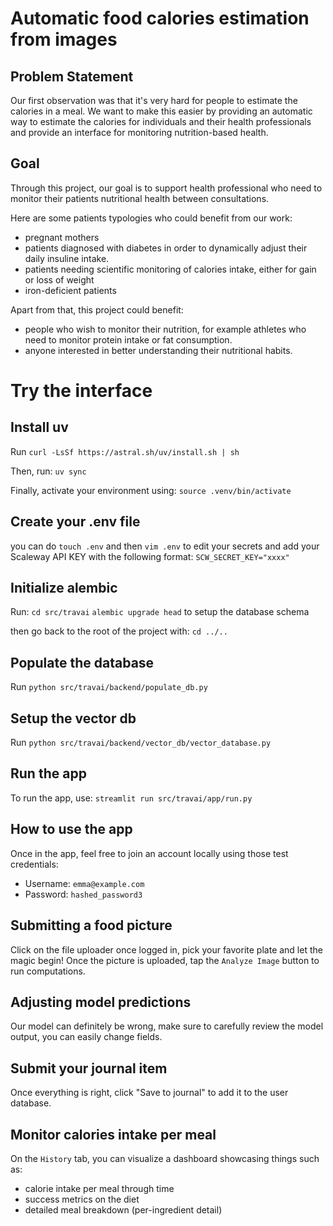 # Automatic food calories estimation from images

## Problem Statement

Our first observation was that it's very hard for people to estimate the calories in a meal. We want to make this easier by providing an automatic way to estimate the calories for individuals and their health professionals and provide an interface for monitoring nutrition-based health.

## Goal

Through this project, our goal is to support health professional who need to monitor their patients nutritional health between consultations.

Here are some patients typologies who could benefit from our work:
- pregnant mothers
- patients diagnosed with diabetes in order to dynamically adjust their daily insuline intake.
- patients needing scientific monitoring of calories intake, either for gain or loss of weight
- iron-deficient patients

Apart from that, this project could benefit:
- people who wish to monitor their nutrition, for example athletes who need to monitor protein intake or fat consumption.
- anyone interested in better understanding their nutritional habits.

# Try the interface

## Install uv
Run
`curl -LsSf https://astral.sh/uv/install.sh | sh`

Then, run: `uv sync`

Finally, activate your environment using: `source .venv/bin/activate`

## Create your .env file

you can do `touch .env` and then `vim .env` to edit your secrets and add your Scaleway API KEY with the following format:
`SCW_SECRET_KEY="xxxx"`

## Initialize alembic

Run:
`cd src/travai`
`alembic upgrade head`
to setup the database schema

then go back to the root of the project with: `cd ../..`

## Populate the database

Run `python src/travai/backend/populate_db.py`

## Setup the vector db

Run `python src/travai/backend/vector_db/vector_database.py`

## Run the app

To run the app, use: `streamlit run src/travai/app/run.py`

## How to use the app

Once in the app, feel free to join an account locally using those test credentials:

- Username: `emma@example.com`
- Password: `hashed_password3`

## Submitting a food picture

Click on the file uploader once logged in, pick your favorite plate and let the magic begin!
Once the picture is uploaded, tap the `Analyze Image` button to run computations.

## Adjusting model predictions

Our model can definitely be wrong, make sure to carefully review the model output, you can easily change fields.

## Submit your journal item

Once everything is right, click "Save to journal" to add it to the user database.

## Monitor calories intake per meal

On the `History` tab, you can visualize a dashboard showcasing things such as:
- calorie intake per meal through time
- success metrics on the diet
- detailed meal breakdown (per-ingredient detail)
